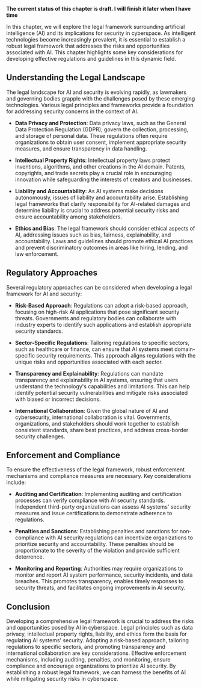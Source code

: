 **The current status of this chapter is draft. I will finish it later when I have time**

In this chapter, we will explore the legal framework surrounding artificial intelligence (AI) and its implications for security in cyberspace. As intelligent technologies become increasingly prevalent, it is essential to establish a robust legal framework that addresses the risks and opportunities associated with AI. This chapter highlights some key considerations for developing effective regulations and guidelines in this dynamic field.

**Understanding the Legal Landscape**
-------------------------------------

The legal landscape for AI and security is evolving rapidly, as lawmakers and governing bodies grapple with the challenges posed by these emerging technologies. Various legal principles and frameworks provide a foundation for addressing security concerns in the context of AI.

* **Data Privacy and Protection**: Data privacy laws, such as the General Data Protection Regulation (GDPR), govern the collection, processing, and storage of personal data. These regulations often require organizations to obtain user consent, implement appropriate security measures, and ensure transparency in data handling.

* **Intellectual Property Rights**: Intellectual property laws protect inventions, algorithms, and other creations in the AI domain. Patents, copyrights, and trade secrets play a crucial role in encouraging innovation while safeguarding the interests of creators and businesses.

* **Liability and Accountability**: As AI systems make decisions autonomously, issues of liability and accountability arise. Establishing legal frameworks that clarify responsibility for AI-related damages and determine liability is crucial to address potential security risks and ensure accountability among stakeholders.

* **Ethics and Bias**: The legal framework should consider ethical aspects of AI, addressing issues such as bias, fairness, explainability, and accountability. Laws and guidelines should promote ethical AI practices and prevent discriminatory outcomes in areas like hiring, lending, and law enforcement.

**Regulatory Approaches**
-------------------------

Several regulatory approaches can be considered when developing a legal framework for AI and security:

* **Risk-Based Approach**: Regulations can adopt a risk-based approach, focusing on high-risk AI applications that pose significant security threats. Governments and regulatory bodies can collaborate with industry experts to identify such applications and establish appropriate security standards.

* **Sector-Specific Regulations**: Tailoring regulations to specific sectors, such as healthcare or finance, can ensure that AI systems meet domain-specific security requirements. This approach aligns regulations with the unique risks and opportunities associated with each sector.

* **Transparency and Explainability**: Regulations can mandate transparency and explainability in AI systems, ensuring that users understand the technology's capabilities and limitations. This can help identify potential security vulnerabilities and mitigate risks associated with biased or incorrect decisions.

* **International Collaboration**: Given the global nature of AI and cybersecurity, international collaboration is vital. Governments, organizations, and stakeholders should work together to establish consistent standards, share best practices, and address cross-border security challenges.

**Enforcement and Compliance**
------------------------------

To ensure the effectiveness of the legal framework, robust enforcement mechanisms and compliance measures are necessary. Key considerations include:

* **Auditing and Certification**: Implementing auditing and certification processes can verify compliance with AI security standards. Independent third-party organizations can assess AI systems' security measures and issue certifications to demonstrate adherence to regulations.

* **Penalties and Sanctions**: Establishing penalties and sanctions for non-compliance with AI security regulations can incentivize organizations to prioritize security and accountability. These penalties should be proportionate to the severity of the violation and provide sufficient deterrence.

* **Monitoring and Reporting**: Authorities may require organizations to monitor and report AI system performance, security incidents, and data breaches. This promotes transparency, enables timely responses to security threats, and facilitates ongoing improvements in AI security.

**Conclusion**
--------------

Developing a comprehensive legal framework is crucial to address the risks and opportunities posed by AI in cyberspace. Legal principles such as data privacy, intellectual property rights, liability, and ethics form the basis for regulating AI systems' security. Adopting a risk-based approach, tailoring regulations to specific sectors, and promoting transparency and international collaboration are key considerations. Effective enforcement mechanisms, including auditing, penalties, and monitoring, ensure compliance and encourage organizations to prioritize AI security. By establishing a robust legal framework, we can harness the benefits of AI while mitigating security risks in cyberspace.
